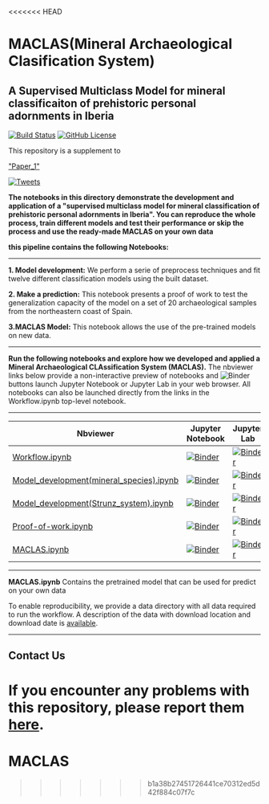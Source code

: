 <<<<<<< HEAD
# MACLAS(Mineral Archaeological Clasification System)

## A Supervised Multiclass Model for mineral classificaiton of prehistoric personal adornments in Iberia
[![Build Status](https://api.travis-ci.com/jupyter-guide/ten-rules-jupyter.svg?branch=master)](https://www.travis-ci.org/jupyter-guide/ten-rules-jupyter)
[![GitHub License](https://img.shields.io/github/license/jupyter-guide/ten-rules-jupyter.svg)](https://github.com/sbl-sdsc/mmtf-spark/blob/master/LICENSE)

This repository is a supplement to

["Paper_1"](https://doi.org/10.1371/journal.pcbi.1007007) 

[![Tweets](https://img.shields.io/badge/dynamic/json.svg?url=https://api.altmetric.com/v1/id/64040119&label=Altmetric&query=$.score&style=social)](https://www.altmetric.com/details/64040119)

**The notebooks in this directory demonstrate the development and application of  a "supervised multiclass model for mineral classification of prehistoric personal adornments in Iberia". You can reproduce the whole process, train different models and test their performance or skip the process and use the ready-made MACLAS on your own data**

**this pipeline contains the following Notebooks:**

---

**1. Model development:** We perform a serie of preprocess techniques and fit twelve different classification models using the built dataset.

**2. Make a prediction:** This notebook presents a proof of work to test the generalization capacity of the model on a set of 20 archaeological samples from the northeastern coast of Spain. 

**3.MACLAS Model:** This notebook allows the use of the pre-trained models on new data.


---

**Run the following notebooks and explore how we developed and applied a Mineral Archaeological CLAssification System (MACLAS).** The nbviewer links below provide a non-interactive preview of notebooks and ![Binder](https://mybinder.org/badge_logo.svg) buttons launch
Jupyter Notebook or Jupyter Lab in your web browser.  All notebooks can also be launched directly from the links in the Workflow.ipynb top-level notebook.

---

| Nbviewer | Jupyter Notebook | Jupyter Lab | HTML |
| ---      | --               | ---         | ---  |
| [Workflow.ipynb](https://nbviewer.jupyter.org/github/jupyter-guide/ten-rules-jupyter/blob/master/example1/0-Workflow.ipynb) | [![Binder](https://mybinder.org/badge_logo.svg)](https://mybinder.org/v2/gh/jupyter-guide/ten-rules-jupyter/master?filepath=example1%2F0-Workflow.ipynb) | [![Binder](https://mybinder.org/badge_logo.svg)](https://mybinder.org/v2/gh/jupyter-guide/ten-rules-jupyter/master?urlpath=lab/tree/example1%2F0-Workflow.ipynb) | [HTML](https://rawgit.com/jupyter-guide/ten-rules-jupyter/master/example1/0-Workflow.html) |
| [Model_development(mineral_species).ipynb](https://nbviewer.jupyter.org/github/jupyter-guide/ten-rules-jupyter/blob/master/example1/1-CreateDataset.ipynb) | [![Binder](https://mybinder.org/badge_logo.svg)](https://mybinder.org/v2/gh/jupyter-guide/ten-rules-jupyter/master?filepath=example1%2F1-CreateDataset.ipynb) | [![Binder](https://mybinder.org/badge_logo.svg)](https://mybinder.org/v2/gh/jupyter-guide/ten-rules-jupyter/master?urlpath=lab/tree/example1%2F1-CreateDataset.ipynb) | [HTML](https://rawgit.com/jupyter-guide/ten-rules-jupyter/master/example1/1-CreateDataset.html) |
| [Model_development(Strunz_system).ipynb](https://nbviewer.jupyter.org/github/jupyter-guide/ten-rules-jupyter/blob/master/example1/2-CalculateFeatures.ipynb) | [![Binder](https://mybinder.org/badge_logo.svg)](https://mybinder.org/v2/gh/jupyter-guide/ten-rules-jupyter/master?filepath=example1%2F2-CalculateFeatures.ipynb) | [![Binder](https://mybinder.org/badge_logo.svg)](https://mybinder.org/v2/gh/jupyter-guide/ten-rules-jupyter/master?urlpath=lab/tree/example1%2F2-CalculateFeatures.ipynb) | [HTML](https://rawgit.com/jupyter-guide/ten-rules-jupyter/master/example1/2-CalculateFeatures.html) |
| [Proof-of-work.ipynb](https://nbviewer.jupyter.org/github/jupyter-guide/ten-rules-jupyter/blob/master/example1/3-FitModel.ipynb) | [![Binder](https://mybinder.org/badge_logo.svg)](https://mybinder.org/v2/gh/jupyter-guide/ten-rules-jupyter/master?filepath=example1%2F3-FitModel.ipynb) |[![Binder](https://mybinder.org/badge_logo.svg)](https://mybinder.org/v2/gh/jupyter-guide/ten-rules-jupyter/master?urlpath=lab/tree/example1%2F3-FitModel.ipynb)  | [HTML](https://rawgit.com/jupyter-guide/ten-rules-jupyter/master/example1/3-FitModel.html) |
| [MACLAS.ipynb](https://nbviewer.jupyter.org/github/jupyter-guide/ten-rules-jupyter/blob/master/example1/4-Predict.ipynb) | [![Binder](https://mybinder.org/badge_logo.svg)](https://mybinder.org/v2/gh/jupyter-guide/ten-rules-jupyter/master?filepath=example1%2F4-Predict.ipynb) | [![Binder](https://mybinder.org/badge_logo.svg)](https://mybinder.org/v2/gh/jupyter-guide/ten-rules-jupyter/master?urlpath=lab/tree/example1%2F4-Predict.ipynb)| [HTML](https://rawgit.com/jupyter-guide/ten-rules-jupyter/master/example1/4-Predict.html) |

---

**MACLAS.ipynb** Contains the pretrained model that can be used for predict on your own data

To enable reproducibility, we provide a data directory with all data required to run the workflow. A description of the data with download location and download date is [available](./example1/data/Datasets.md).

---



## Contact Us
If you encounter any problems with this repository, please report them [here](https://github.com/jupyter-guide/ten-rules-jupyter/issues).
=======
# MACLAS
>>>>>>> b1a38b27451726441ce70312ed5d42f884c07f7c
